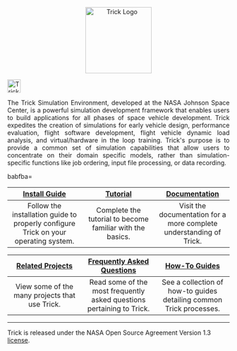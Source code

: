 <p align=center>
<a href="https://nasa.github.io/trick">
<img src="https://raw.github.com/nasa/Trick/master/TrickLogo.png" alt="Trick Logo" height=150px>
</a>
</p>

<p align=left>
<a href="https://github.com/nasa/trick/actions?query=workflow%3A%22Trick+CI%22">
<img src="https://github.com/nasa/trick/workflows/Trick%20CI/badge.svg?branch=master" alt="Trick Logo" height=30px>
</a>
</p>


<p align=justify>
The Trick Simulation Environment, developed at the NASA Johnson Space Center, is a powerful simulation development framework that enables users to build applications for all phases of space vehicle development. Trick expedites the creation of simulations for early vehicle design, performance evaluation, flight software development, flight vehicle dynamic load analysis, and virtual/hardware in the loop training. Trick's purpose is to provide a common set of simulation capabilities that allow users to concentrate on their domain specific models, rather than simulation-specific functions like job ordering, input file processing, or data recording.
</p>

<table>
    <col width="33%">
    <col width="33%">
    <col width="33%">babfba=
    <thead>
        <tr>
            <th><a href="https://nasa.github.io/trick/documentation/install_guide/Install-Guide">Install Guide</a></th>
            <th><a href="https://nasa.github.io/trick/tutorial/Tutorial">Tutorial</a></th>
            <th><a href="https://nasa.github.io/trick/documentation/Documentation-Home">Documentation</a></th>
        </tr>
    </thead>
    <tbody>
        <tr align="center">
            <td>Follow the installation guide to properly configure Trick on your operating system.</td>
            <td>Complete the tutorial to become familiar with the basics.</td>
            <td>Visit the documentation for a more complete understanding of Trick.</td>
        </tr>
    </tbody>
</table>

<table>
    <col width="33%">
    <col width="33%">
    <col width="33%">
    <thead>
        <tr>
            <th><a href="https://nasa.github.io/trick/related_projects/Related-Projects">Related Projects</a></th>
            <th><a href="https://nasa.github.io/trick/faq/FAQ">Frequently Asked Questions</a></th>
            <th><a href="https://nasa.github.io/trick/howto_guides/How-To-Guides">How-To Guides</a></th>
        </tr>
    </thead>
    <tbody>
        <tr align="center">
            <td>View some of the many projects that use Trick.</td>
            <td>Read some of the most frequently asked questions pertaining to Trick.</td>
            <td>See a collection of how-to guides detailing common Trick processes.</td>
        </tr>
    </tbody>
</table>

---

Trick is released under the NASA Open Source Agreement Version 1.3 [license](https://github.com/nasa/trick/blob/master/LICENSE).
